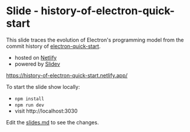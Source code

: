 # Slide - history-of-electron-quick-start

This slide traces the evolution of Electron's programming model from the commit history of [electron-quick-start](https://github.com/electron/electron-quick-start).

- hosted on [Netlify](https://www.netlify.com/)
- powered by [Slidev](https://github.com/slidevjs/slidev)

https://history-of-electron-quick-start.netlify.app/

To start the slide show locally:

- `npm install`
- `npm run dev`
- visit http://localhost:3030

Edit the [slides.md](./slides.md) to see the changes.
